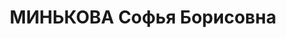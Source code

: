 ---
title: МИНЬКОВА Софья Борисовна
description: "Род. в 1906, Украина, г. Киев, русская. Проживала: РСФСР, г. Свердловск.\
  \ Свердловский обком комсомола, заведующая отделом рабочей молодежи. \n  Арестована\
  \ 07.09.1937. Приговор: 13.01.1938 – ВМН. Расстреляна 13.01.1938"
---